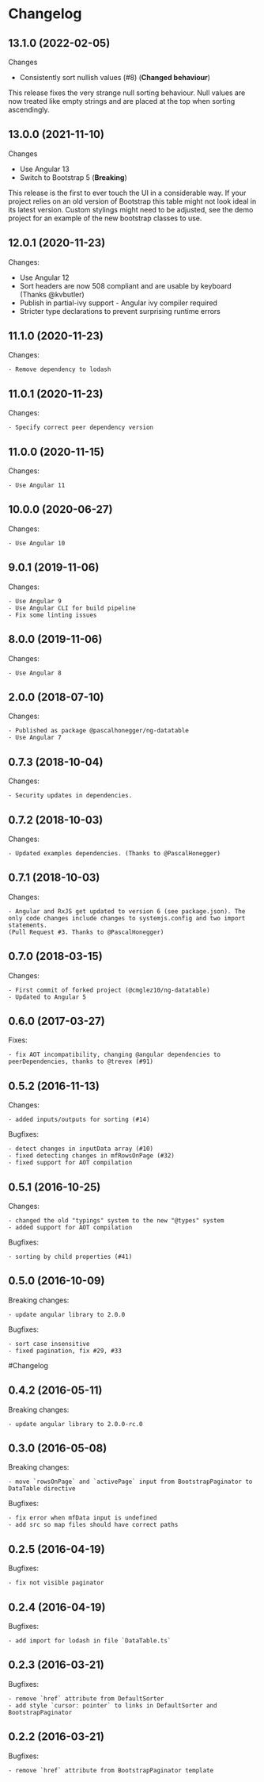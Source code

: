 # Changelog

## 13.1.0 (2022-02-05)

Changes

- Consistently sort nullish values (#8) (**Changed behaviour**)

This release fixes the very strange null sorting behaviour. Null values are now treated like empty strings and are placed at the top when sorting ascendingly.

## 13.0.0 (2021-11-10)

Changes

- Use Angular 13
- Switch to Bootstrap 5 (**Breaking**)

This release is the first to ever touch the UI in a considerable way. If your project relies on an old version of Bootstrap this table might not look ideal in its latest version. Custom stylings might need to be adjusted, see the demo project for an example of the new bootstrap classes to use.

## 12.0.1 (2020-11-23)

Changes:

- Use Angular 12
- Sort headers are now 508 compliant and are usable by keyboard (Thanks @kvbutler)
- Publish in partial-ivy support - Angular ivy compiler required
- Stricter type declarations to prevent surprising runtime errors

## 11.1.0 (2020-11-23)

Changes:
    
    - Remove dependency to lodash

## 11.0.1 (2020-11-23)

Changes:
    
    - Specify correct peer dependency version

## 11.0.0 (2020-11-15)

Changes:
    
    - Use Angular 11

## 10.0.0 (2020-06-27)

Changes:
    
    - Use Angular 10

## 9.0.1 (2019-11-06)

Changes:
    
    - Use Angular 9
    - Use Angular CLI for build pipeline
    - Fix some linting issues

## 8.0.0 (2019-11-06)

Changes:
    
    - Use Angular 8

## 2.0.0 (2018-07-10)

Changes:
    
    - Published as package @pascalhonegger/ng-datatable
    - Use Angular 7

## 0.7.3 (2018-10-04)

Changes:
    
    - Security updates in dependencies.

## 0.7.2 (2018-10-03)

Changes:
    
    - Updated examples dependencies. (Thanks to @PascalHonegger)

## 0.7.1 (2018-10-03)

Changes:
    
    - Angular and RxJS get updated to version 6 (see package.json). The only code changes include changes to systemjs.config and two import statements.
    (Pull Request #3. Thanks to @PascalHonegger)

## 0.7.0 (2018-03-15)

Changes:
    
    - First commit of forked project (@cmglez10/ng-datatable)
    - Updated to Angular 5
    
## 0.6.0 (2017-03-27)

Fixes:

    - fix AOT incompatibility, changing @angular dependencies to peerDependencies, thanks to @trevex (#91)

## 0.5.2 (2016-11-13)

Changes:
    
    - added inputs/outputs for sorting (#14)
    
Bugfixes:

    - detect changes in inputData array (#10)
    - fixed detecting changes in mfRowsOnPage (#32)
    - fixed support for AOT compilation

## 0.5.1 (2016-10-25)

Changes:
    
    - changed the old "typings" system to the new "@types" system
    - added support for AOT compilation
    
Bugfixes:

    - sorting by child properties (#41)

## 0.5.0 (2016-10-09)

Breaking changes:

    - update angular library to 2.0.0
    
Bugfixes:

    - sort case insensitive
    - fixed pagination, fix #29, #33
    
#Changelog

## 0.4.2 (2016-05-11)

Breaking changes:

    - update angular library to 2.0.0-rc.0

## 0.3.0 (2016-05-08)

Breaking changes:

    - move `rowsOnPage` and `activePage` input from BootstrapPaginator to DataTable directive

Bugfixes:

    - fix error when mfData input is undefined
    - add src so map files should have correct paths

## 0.2.5 (2016-04-19)

Bugfixes:

    - fix not visible paginator

## 0.2.4 (2016-04-19)

Bugfixes:

    - add import for lodash in file `DataTable.ts`

## 0.2.3 (2016-03-21)

Bugfixes:

    - remove `href` attribute from DefaultSorter
    - add style `cursor: pointer` to links in DefaultSorter and BootstrapPaginator
    
## 0.2.2 (2016-03-21)

Bugfixes:

    - remove `href` attribute from BootstrapPaginator template
    
